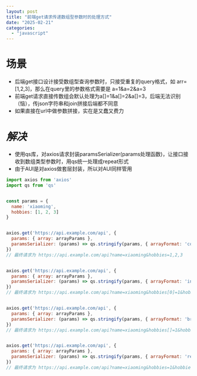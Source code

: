 ```yaml
---
layout: post
title: "前端get请求传递数组型参数时的处理方式"
date: "2025-02-21"
categories: 
  - "javascript"
---
```


# 场景

- 后端get接口设计接受数组型查询参数时，只接受重复的query格式，如 arr=\[1,2,3\]，那么在query里的参数格式需要是 a=1&a=2&a=3
- 前端get请求直接传数组会默认处理为a\[\]=1&a\[\]=2&a\[\]=3，后端无法识别（恼），传json字符串和join拼接后端都不同意
- 如果直接在url中做参数拼接，实在是又蠢又费力

# _解决_

- 使用qs库，对axios请求封装paramsSerializer(params处理函数)，让接口接收到数组类型参数时，用qs统一处理成repeat形式
- 由于AUI是对axios做套层封装，所以对AUI同样管用

```js
import axios from 'axios'
import qs from 'qs'


const params = {
  name: 'xiaoming',
  hobbies: [1, 2, 3]
}


axios.get('https://api.example.com/api', {
  params: { array: arrayParams },
  paramsSerializer: (params) => qs.stringify(params, { arrayFormat: 'comma' })
})
// 最终请求为 https://api.example.com/api?name=xiaoming&hobbies=1,2,3


axios.get('https://api.example.com/api', {
  params: { array: arrayParams },
  paramsSerializer: (params) => qs.stringify(params, { arrayFormat: 'indices' }) // qs的默认arrayFormat
})
// 最终请求为 https://api.example.com/api?name=xiaoming&hobbies[0]=1&hobbies[1]=2&hobbies[2]=3


axios.get('https://api.example.com/api', {
  params: { array: arrayParams },
  paramsSerializer: (params) => qs.stringify(params, { arrayFormat: 'brackets' })
})
// 最终请求为 https://api.example.com/api?name=xiaoming&hobbies[]=1&hobbies[]=2&hobbies[]=3


axios.get('https://api.example.com/api', {
  params: { array: arrayParams },
  paramsSerializer: (params) => qs.stringify(params, { arrayFormat: 'repeat' })
})
// 最终请求为 https://api.example.com/api?name=xiaoming&hobbies=1&hobbies=2&hobbies=3
```
